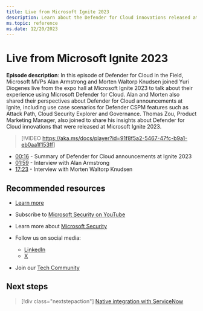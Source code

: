```yaml
---
title: Live from Microsoft Ignite 2023
description: Learn about the Defender for Cloud innovations released at Microsoft Ignite 2023.
ms.topic: reference
ms.date: 12/20/2023
---
```


# Live from Microsoft Ignite 2023

**Episode description**: In this episode of Defender for Cloud in the Field, Microsoft MVPs Alan Armstrong and Morten Waltorp Knudsen joined Yuri Diogenes live from the expo hall at Microsoft Ignite 2023 to talk about their experience using Microsoft Defender for Cloud. Alan and Morten also shared their perspectives about Defender for Cloud announcements at Ignite, including use case scenarios for Defender CSPM features such as Attack Path, Cloud Security Explorer and Governance. Thomas Zou, Product Marketing Manager, also joined to share his insights about Defender for Cloud innovations that were released at Microsoft Ignite 2023.

> [!VIDEO https://aka.ms/docs/player?id=91f8f5a2-5467-47fc-b9a1-eb0aa1f153ff]

- [00:16](/shows/mdc-in-the-field/ignite-2023#time=00m16s) - Summary of Defender for Cloud announcements at Ignite 2023
- [01:59](/shows/mdc-in-the-field/ignite-2023#time=01m59s) - Interview with Alan Armstrong
- [17:23](/shows/mdc-in-the-field/ignite-2023#time=17m23s) - Interview with Morten Waltorp Knudsen

## Recommended resources

- [Learn more](https://techcommunity.microsoft.com/t5/microsoft-defender-for-cloud/announcing-microsoft-defender-for-cloud-capabilities-to-counter/ba-p/3876012)
- Subscribe to [Microsoft Security on YouTube](https://www.youtube.com/playlist?list=PL3ZTgFEc7LysiX4PfHhdJPR7S8mGO14YS)
- Learn more about [Microsoft Security](https://msft.it/6002T9HQY)

- Follow us on social media:

  - [LinkedIn](https://www.linkedin.com/showcase/microsoft-security/)
  - [X](https://x.com/msftsecurity)

- Join our [Tech Community](https://aka.ms/SecurityTechCommunity)

## Next steps

> [!div class="nextstepaction"]
> [Native integration with ServiceNow](episode-forty-one.md)
